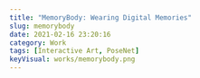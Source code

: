 ```yaml
---
title: "MemoryBody: Wearing Digital Memories"
slug: memorybody
date: 2021-02-16 23:20:16
category: Work
tags: [Interactive Art, PoseNet]
keyVisual: works/memorybody.png
---
```

